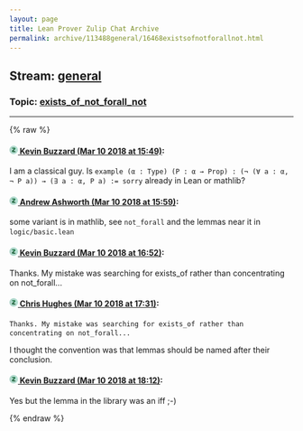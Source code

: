 ```yaml
---
layout: page
title: Lean Prover Zulip Chat Archive 
permalink: archive/113488general/16468existsofnotforallnot.html
---
```


## Stream: [general](index.html)
### Topic: [exists_of_not_forall_not](16468existsofnotforallnot.html)

---


{% raw %}
#### [![Click to go to Zulip](../../assets/img/zulip2.png) Kevin Buzzard (Mar 10 2018 at 15:49)](https://leanprover.zulipchat.com/#narrow/stream/113488-general/topic/exists_of_not_forall_not/near/123536960):
I am a classical guy. Is `example (α : Type) (P : α → Prop) : (¬ (∀ a : α, ¬ P a)) → (∃ a : α, P a) := sorry` already in Lean or mathlib?

#### [![Click to go to Zulip](../../assets/img/zulip2.png) Andrew Ashworth (Mar 10 2018 at 15:59)](https://leanprover.zulipchat.com/#narrow/stream/113488-general/topic/exists_of_not_forall_not/near/123537206):
some variant is in mathlib, see `not_forall` and the lemmas near it in `logic/basic.lean`

#### [![Click to go to Zulip](../../assets/img/zulip2.png) Kevin Buzzard (Mar 10 2018 at 16:52)](https://leanprover.zulipchat.com/#narrow/stream/113488-general/topic/exists_of_not_forall_not/near/123538465):
Thanks. My mistake was searching for exists_of rather than concentrating on not_forall...

#### [![Click to go to Zulip](../../assets/img/zulip2.png) Chris Hughes (Mar 10 2018 at 17:31)](https://leanprover.zulipchat.com/#narrow/stream/113488-general/topic/exists_of_not_forall_not/near/123539394):
```quote
Thanks. My mistake was searching for exists_of rather than concentrating on not_forall...
```
I thought the convention was that lemmas should be named after their conclusion.

#### [![Click to go to Zulip](../../assets/img/zulip2.png) Kevin Buzzard (Mar 10 2018 at 18:12)](https://leanprover.zulipchat.com/#narrow/stream/113488-general/topic/exists_of_not_forall_not/near/123540476):
Yes but the lemma in the library was an iff ;-)


{% endraw %}
